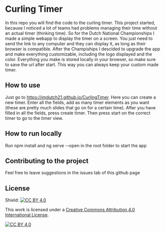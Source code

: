 # Curling Timer
In this repo you will find the code to the curling timer. This project started, because I noticed a lot of teams had problems managing their time without an actual timer (thinking time). So for the Dutch National Championships I made a simple webapp to display the timer on a screen. You just need to send the link to any computer and they can display it, as long as their browser is compatible. After the Champiships I descided to upgrade the app and make everything customizable, including the logo displayed and the color. Everything you make is stored locally in your browser, so make sure to save the url after start. This way you can always keep your custom made timer.

## How to use 
Just go to https://imdutch21.github.io/CurlingTimer. Here you can create a new timer. Enter all the fields, add as many timer elements as you want (these are pretty much slides that go on for a certain time). After you have filled in all the fields, press create timer. Then press start on the correct timer to go to the timer view.

## How to run locally
Run npm install and ng serve --open in the root folder to start the app

## Contributing to the project
Feel free to leave suggestions in the issues tab of this github page

## License

Shield: [![CC BY 4.0][cc-by-shield]][cc-by]

This work is licensed under a
[Creative Commons Attribution 4.0 International License][cc-by].

[![CC BY 4.0][cc-by-image]][cc-by]

[cc-by]: http://creativecommons.org/licenses/by/4.0/
[cc-by-image]: https://i.creativecommons.org/l/by/4.0/88x31.png
[cc-by-shield]: https://img.shields.io/badge/License-CC%20BY%204.0-lightgrey.svg
